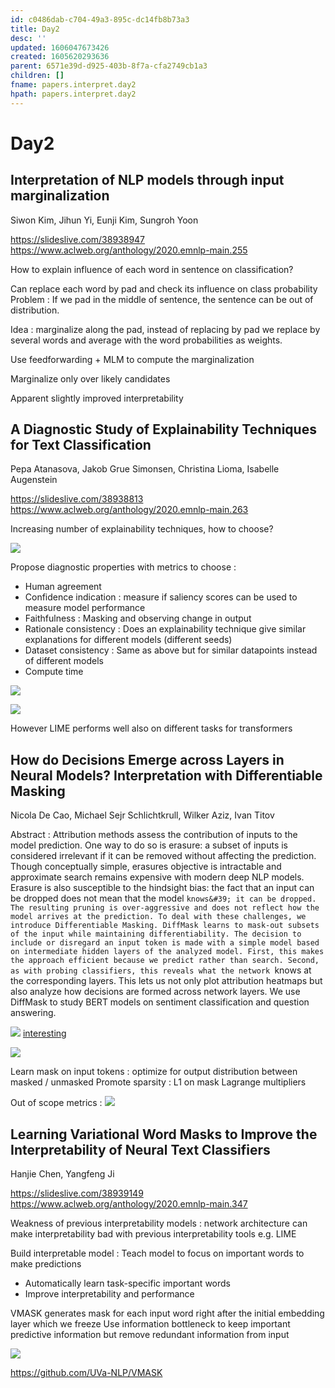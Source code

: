 ```yaml
---
id: c0486dab-c704-49a3-895c-dc14fb8b73a3
title: Day2
desc: ''
updated: 1606047673426
created: 1605620293636
parent: 6571e39d-d925-403b-8f7a-cfa2749cb1a3
children: []
fname: papers.interpret.day2
hpath: papers.interpret.day2
---
```

# Day2

## Interpretation of NLP models through input marginalization

Siwon Kim, Jihun Yi, Eunji Kim, Sungroh Yoon

<https://slideslive.com/38938947>
<https://www.aclweb.org/anthology/2020.emnlp-main.255>

How to explain influence of each word in sentence on classification?

Can replace each word by pad and check its influence on class probability
Problem : If we pad in the middle of sentence, the sentence can be out of distribution.

Idea : marginalize along the pad, instead of replacing by pad we replace by several words and average with the word probabilities as weights.

Use feedforwarding + MLM to compute the marginalization

Marginalize only over likely candidates

Apparent slightly improved interpretability

## A Diagnostic Study of Explainability Techniques for Text Classification

Pepa Atanasova, Jakob Grue Simonsen, Christina Lioma, Isabelle Augenstein 

<https://slideslive.com/38938813>
<https://www.aclweb.org/anthology/2020.emnlp-main.263>

Increasing number of explainability techniques, how to choose?

![](/assets/images/2020-11-17-14-50-14.png)

Propose diagnostic properties with metrics to choose :

- Human agreement
- Confidence indication : measure if saliency scores can be used to measure model performance
- Faithfulness : Masking and observing change in output
- Rationale consistency : Does an explainability technique give similar explanations for different models (different seeds)
- Dataset consistency : Same as above but for similar datapoints instead of different models
- Compute time

![](/assets/images/2020-11-17-14-56-18.png)

![](/assets/images/2020-11-17-14-58-38.png)

However LIME performs well also on different tasks for transformers

## How do Decisions Emerge across Layers in Neural Models? Interpretation with Differentiable Masking

Nicola De Cao, Michael Sejr Schlichtkrull, Wilker Aziz, Ivan Titov

Abstract : Attribution methods assess the contribution of inputs to the model prediction. One way to do so is erasure: a subset of inputs is considered irrelevant if it can be removed without affecting the prediction. Though conceptually simple, erasures objective is intractable and approximate search remains expensive with modern deep NLP models. Erasure is also susceptible to the hindsight bias: the fact that an input can be dropped does not mean that the model `knows&#39; it can be dropped. The resulting pruning is over-aggressive and does not reflect how the model arrives at the prediction. To deal with these challenges, we introduce Differentiable Masking. DiffMask learns to mask-out subsets of the input while maintaining differentiability. The decision to include or disregard an input token is made with a simple model based on intermediate hidden layers of the analyzed model. First, this makes the approach efficient because we predict rather than search. Second, as with probing classifiers, this reveals what the network `knows at the corresponding layers. This lets us not only plot attribution heatmaps but also analyze how decisions are formed across network layers. We use DiffMask to study BERT models on sentiment classification and question answering.

![](/assets/images/2020-11-22-13-15-42.png)
[interesting](8c716ab6-e253-4b05-8167-ad399382adbb)

![](/assets/images/2020-11-17-15-47-04.png)

Learn mask on input tokens : optimize for output distribution between masked / unmasked
Promote sparsity : L1 on mask
Lagrange multipliers

Out of scope metrics :
![](/assets/images/2020-11-17-16-08-02.png)

## Learning Variational Word Masks to Improve the Interpretability of Neural Text Classifiers

Hanjie Chen, Yangfeng Ji 

<https://slideslive.com/38939149>
<https://www.aclweb.org/anthology/2020.emnlp-main.347>

Weakness of previous interpretability models : network architecture can make interpretability bad with previous interpretability tools e.g. LIME

Build interpretable model :
Teach model to focus on important words to make predictions

- Automatically learn task-specific important words
- Improve interpretability and performance

VMASK generates mask for each input word right after the initial embedding layer which we freeze
Use information bottleneck to keep important predictive information but remove redundant information from input

![](/assets/images/2020-11-17-16-45-09.png)

<https://github.com/UVa-NLP/VMASK>

